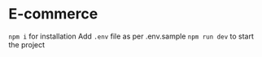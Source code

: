 # E-commerce

```npm i``` for installation
Add ```.env``` file as per .env.sample
```npm run dev``` to start the project

